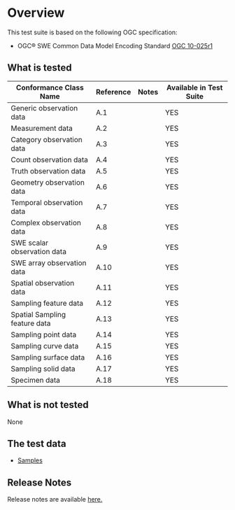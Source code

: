 # Overview
This test suite is based on the following OGC specification:
  * OGC® SWE Common Data Model Encoding Standard [OGC 10-025r1](http://portal.opengeospatial.org/files/?artifact_id=41157)
  
## What is tested 
| Conformance Class Name               | Reference | Notes                                                                                                                   | Available in Test Suite | 
|--------------------------------------|-----------|-------------------------------------------------------------------------------------------------------------------------|-------------------------| 
| Generic observation data     | A.1 | | YES                     | 
| Measurement data | A.2 | | YES | 
| Category observation data       | A.3  | | YES | 
| Count observation data    | A.4  | | YES | 
| Truth observation data | A.5 | | YES | 
| Geometry observation data | A.6 | | YES | 
| Temporal observation data | A.7 | | YES | 
| Complex observation data | A.8 | | YES | 
| SWE scalar observation data | A.9 | | YES | 
| SWE array observation data | A.10 | | YES | 
| Spatial observation data | A.11 | | YES | 
| Sampling feature data | A.12 | | YES | 
| Spatial Sampling feature data | A.13 | | YES | 
| Sampling point data | A.14 | | YES | 
| Sampling curve data | A.15 | | YES | 
| Sampling surface data | A.16 | | YES | 
| Sampling solid data| A.17 | | YES | 
| Specimen data | A.18 | | YES | 
 
## What is not tested 
None
 
## The test data 
* [Samples](https://github.com/opengeospatial/ets-om20/tree/master/src/test/resources) 
 
 ## Release Notes  
Release notes are available [here.](relnotes.html) 